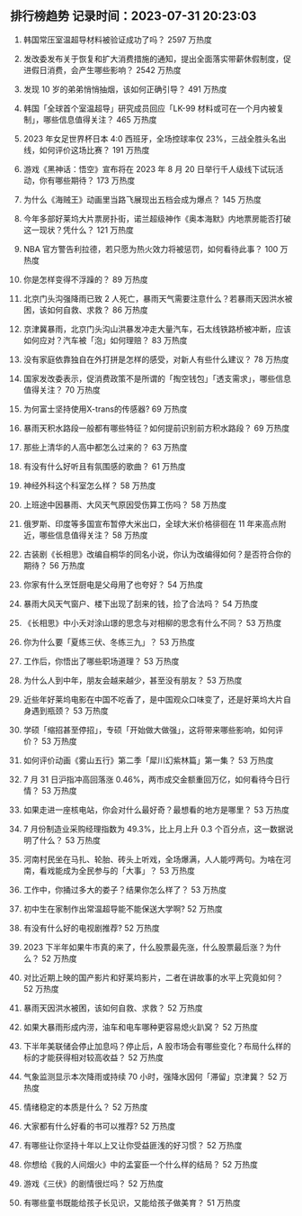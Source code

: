 
## 排行榜趋势 记录时间：2023-07-31 20:23:03
  
  1. 韩国常压室温超导材料被验证成功了吗？ 2597 万热度
    
  2. 发改委发布关于恢复和扩大消费措施的通知，提出全面落实带薪休假制度，促进假日消费，会产生哪些影响？ 2542 万热度
    
  3. 发现 10 岁的弟弟悄悄抽烟，该如何正确引导？ 491 万热度
    
  4. 韩国「全球首个室温超导」研究成员回应「LK-99 材料或可在一个月内被复制」，哪些信息值得关注？ 465 万热度
    
  5. 2023 年女足世界杯日本 4:0 西班牙，全场控球率仅 23%，三战全胜头名出线，如何评价这场比赛？ 191 万热度
    
  6. 游戏《黑神话：悟空》宣布将在 2023 年 8 月 20 日举行千人级线下试玩活动，你有哪些期待？ 173 万热度
    
  7. 为什么《海贼王》动画里当路飞展现出五档会成为爆点？ 145 万热度
    
  8. 今年多部好莱坞大片票房扑街，诺兰超级神作《奥本海默》内地票房能否打破这一现状？凭什么？ 121 万热度
    
  9. NBA 官方警告利拉德，若只愿为热火效力将被惩罚，如何看待此事？ 100 万热度
    
  10. 你是怎样变得不浮躁的？ 89 万热度
    
  11. 北京门头沟强降雨已致 2 人死亡，暴雨天气需要注意什么？若暴雨天因洪水被困，该如何自救、求救？ 86 万热度
    
  12. 京津冀暴雨，北京门头沟山洪暴发冲走大量汽车，石太线铁路桥被冲断，应该如何应对？汽车被「泡」如何理赔？ 83 万热度
    
  13. 没有家庭依靠独自在外打拼是怎样的感受，对新人有些什么建议？ 78 万热度
    
  14. 国家发改委表示，促消费政策不是所谓的「掏空钱包」「透支需求」，哪些信息值得关注？ 70 万热度
    
  15. 为何富士坚持使用X-trans的传感器? 69 万热度
    
  16. 暴雨天积水路段一般都有哪些特征？如何提前识别前方积水路段？ 69 万热度
    
  17. 那些上清华的人高中都怎么过来的？ 63 万热度
    
  18. 有没有什么好听且有氛围感的歌曲？ 61 万热度
    
  19. 神经外科这个科室怎么样？ 58 万热度
    
  20. 上班途中因暴雨、大风天气原因受伤算工伤吗？ 58 万热度
    
  21. 俄罗斯、印度等多国宣布暂停大米出口，全球大米价格徘徊在 11 年来高点附近，哪些信息值得关注？ 58 万热度
    
  22. 古装剧《长相思》改编自桐华的同名小说，你认为改编得如何？是否符合你的期待？ 56 万热度
    
  23. 你家有什么烹饪厨电是父母用了也夸好？ 54 万热度
    
  24. 暴雨大风天气窗户、楼下出现了刮来的钱，捡了合法吗？ 54 万热度
    
  25. 《长相思》中小夭对涂山璟的思念与对相柳的思念有什么不同？ 53 万热度
    
  26. 你为什么要「夏练三伏、冬练三九」？ 53 万热度
    
  27. 工作后，你悟出了哪些职场道理？ 53 万热度
    
  28. 为什么人到中年，朋友会越来越少，甚至没有朋友？ 53 万热度
    
  29. 近些年好莱坞电影在中国不吃香了，是中国观众口味变了，还是好莱坞大片自身遇到瓶颈？ 53 万热度
    
  30. 学硕「缩招甚至停招」，专硕「开始做大做强」，这将带来哪些影响，如何评价？ 53 万热度
    
  31. 如何评价动画《雾山五行》第二季「犀川幻紫林篇」第一集？ 53 万热度
    
  32. 7 月 31 日沪指冲高回落涨 0.46%，两市成交金额重回万亿，如何看待今日行情？ 53 万热度
    
  33. 如果走进一座核电站，你会对什么最好奇？最想看的地方是哪里？ 53 万热度
    
  34. 7 月份制造业采购经理指数为 49.3%，比上月上升 0.3 个百分点，这一数据说明了什么？ 53 万热度
    
  35. 河南村民坐在马扎、轮胎、砖头上听戏，全场爆满，人人能哼两句。为啥在河南，看戏能成为全民参与的「大事」？ 53 万热度
    
  36. 工作中，你捅过多大的娄子？结果你怎么样了？ 53 万热度
    
  37. 初中生在家制作出常温超导能不能保送大学啊? 52 万热度
    
  38. 有没有什么好的电视剧推荐? 52 万热度
    
  39. 2023 下半年如果牛市真的来了，什么股票最先涨，什么股票最后涨？为什么？ 52 万热度
    
  40. 对比近期上映的国产影片和好莱坞影片，二者在讲故事的水平上究竟如何？ 52 万热度
    
  41. 暴雨天因洪水被困，该如何自救、求救？ 52 万热度
    
  42. 如果大暴雨形成内涝，油车和电车哪种更容易熄火趴窝？ 52 万热度
    
  43. 下半年美联储会停止加息吗？停止后，A 股市场会有哪些变化？布局什么样的标的才能获得相对较高收益？ 52 万热度
    
  44. 气象监测显示本次降雨或持续 70 小时，强降水因何「滞留」京津冀？ 52 万热度
    
  45. 情绪稳定的本质是什么？ 52 万热度
    
  46. 大家都有什么好看的书可以推荐? 52 万热度
    
  47. 有哪些让你坚持十年以上又让你受益匪浅的好习惯？ 52 万热度
    
  48. 你想给《我的人间烟火》中的孟宴臣一个什么样的结局？ 52 万热度
    
  49. 游戏《三伏》的剧情很烂吗？ 52 万热度
    
  50. 有哪些童书既能给孩子长见识，又能给孩子做美育？ 51 万热度
    